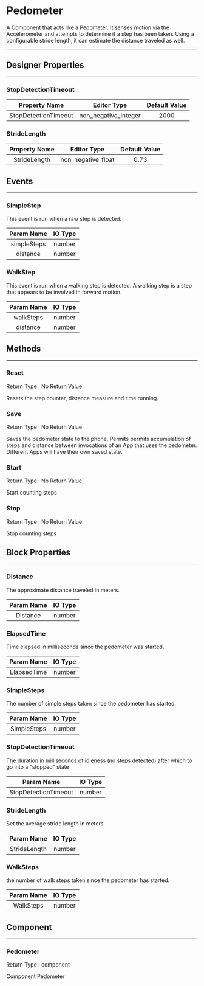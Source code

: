 # Pedometer

A Component that acts like a Pedometer. It senses motion via the Accelerometer and attempts to determine if a step has been taken. Using a configurable stride length, it can estimate the distance traveled as well.

---

## Designer Properties

---

### StopDetectionTimeout

|     Property Name    |      Editor Type     | Default Value |
| :------------------: | :------------------: | :-----------: |
| StopDetectionTimeout | non_negative_integer |      2000     |

### StrideLength

| Property Name |     Editor Type    | Default Value |
| :-----------: | :----------------: | :-----------: |
|  StrideLength | non_negative_float |      0.73     |

## Events

---

### SimpleStep

<div block-type = "component_event" component-selector = "Pedometer" event-selector = "SimpleStep" event-params = "simpleSteps-distance" id = "pedometer-simplestep"></div>

This event is run when a raw step is detected.

|  Param Name | IO Type |
| :---------: | :-----: |
| simpleSteps |  number |
|   distance  |  number |

### WalkStep

<div block-type = "component_event" component-selector = "Pedometer" event-selector = "WalkStep" event-params = "walkSteps-distance" id = "pedometer-walkstep"></div>

This event is run when a walking step is detected. A walking step is a step that appears to be involved in forward motion.

| Param Name | IO Type |
| :--------: | :-----: |
|  walkSteps |  number |
|  distance  |  number |

## Methods

---

### Reset

<div block-type = "component_method" component-selector = "Pedometer" method-selector = "Reset" method-params = "" return-type = "undefined" id = "pedometer-reset"></div>

Return Type : No Return Value

Resets the step counter, distance measure and time running.

### Save

<div block-type = "component_method" component-selector = "Pedometer" method-selector = "Save" method-params = "" return-type = "undefined" id = "pedometer-save"></div>

Return Type : No Return Value

Saves the pedometer state to the phone. Permits permits accumulation of steps and distance between invocations of an App that uses the pedometer. Different Apps will have their own saved state.

### Start

<div block-type = "component_method" component-selector = "Pedometer" method-selector = "Start" method-params = "" return-type = "undefined" id = "pedometer-start"></div>

Return Type : No Return Value

Start counting steps

### Stop

<div block-type = "component_method" component-selector = "Pedometer" method-selector = "Stop" method-params = "" return-type = "undefined" id = "pedometer-stop"></div>

Return Type : No Return Value

Stop counting steps

## Block Properties

---

### Distance

<div block-type = "component_set_get" component-selector = "Pedometer" property-selector = "Distance" property-type = "get" id = "get-pedometer-distance"></div>

The approximate distance traveled in meters.

| Param Name | IO Type |
| :--------: | :-----: |
|  Distance  |  number |

### ElapsedTime

<div block-type = "component_set_get" component-selector = "Pedometer" property-selector = "ElapsedTime" property-type = "get" id = "get-pedometer-elapsedtime"></div>

Time elapsed in milliseconds since the pedometer was started.

|  Param Name | IO Type |
| :---------: | :-----: |
| ElapsedTime |  number |

### SimpleSteps

<div block-type = "component_set_get" component-selector = "Pedometer" property-selector = "SimpleSteps" property-type = "get" id = "get-pedometer-simplesteps"></div>

The number of simple steps taken since the pedometer has started.

|  Param Name | IO Type |
| :---------: | :-----: |
| SimpleSteps |  number |

### StopDetectionTimeout

<div block-type = "component_set_get" component-selector = "Pedometer" property-selector = "StopDetectionTimeout" property-type = "get" id = "get-pedometer-stopdetectiontimeout"></div>

<div block-type = "component_set_get" component-selector = "Pedometer" property-selector = "StopDetectionTimeout" property-type = "set" id = "set-pedometer-stopdetectiontimeout"></div>

The duration in milliseconds of idleness (no steps detected) after which to go into a "stopped" state

|      Param Name      | IO Type |
| :------------------: | :-----: |
| StopDetectionTimeout |  number |

### StrideLength

<div block-type = "component_set_get" component-selector = "Pedometer" property-selector = "StrideLength" property-type = "get" id = "get-pedometer-stridelength"></div>

<div block-type = "component_set_get" component-selector = "Pedometer" property-selector = "StrideLength" property-type = "set" id = "set-pedometer-stridelength"></div>

Set the average stride length in meters.

|  Param Name  | IO Type |
| :----------: | :-----: |
| StrideLength |  number |

### WalkSteps

<div block-type = "component_set_get" component-selector = "Pedometer" property-selector = "WalkSteps" property-type = "get" id = "get-pedometer-walksteps"></div>

the number of walk steps taken since the pedometer has started.

| Param Name | IO Type |
| :--------: | :-----: |
|  WalkSteps |  number |

## Component

---

### Pedometer

<div block-type = "component_component_block" component-selector = "Pedometer" id = "component-pedometer"></div>

Return Type : component

Component Pedometer

